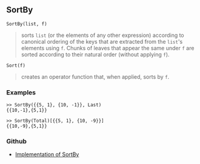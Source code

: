 ## SortBy

```
SortBy(list, f) 
```

> sorts `list` (or the elements of any other expression) according to canonical ordering of the keys that are extracted from the `list`'s elements using `f`. Chunks of leaves that appear the same under `f` are sorted according to their natural order (without applying `f`).
 
```
Sort(f)
```

> creates an operator function that, when applied, sorts by `f`.
 
### Examples
    
```
>> SortBy({{5, 1}, {10, -1}}, Last)
{{10,-1},{5,1}}

>> SortBy(Total)[{{5, 1}, {10, -9}}] 
{{10,-9},{5,1}}
```


### Github

* [Implementation of SortBy](https://github.com/axkr/symja_android_library/blob/master/symja_android_library/matheclipse-core/src/main/java/org/matheclipse/core/builtin/StructureFunctions.java#L1842) 

